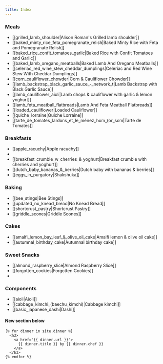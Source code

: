 ```yaml
---
title: Index
---
```


### Meals
* [[grilled_lamb_shoulder|Alison Roman's Grilled lamb shoulder]]
* [[baked_minty_rice_feta_pomegranate_relish|Baked Minty Rice with Feta and Pomegranate Relish]]
* [[baked_rice_confit_tomatoes_garlic|Baked Rice with Confit Tomatoes and Garlic]]
* [[baked_lamb_oregano_meatballs|Baked Lamb And Oregano Meatballs]]
* [[celeriac_red_wine_stew_cheddar_dumplings|Celeriac and Red Wine Stew With Cheddar Dumplings]]
* [[corn_cauliflower_chowder|Corn & Cauliflower Chowder]]
* [[lamb_backstrap_black_garlic_sauce_-_network_t|Lamb Backstrap with Black Garlic Sauce]]
* [[lamb_cauliflower_aioli|Lamb chops & cauliflower with garlic & lemon yoghurt]]
* [[lamb_feta_meatball_flatbreads|Lamb And Feta Meatball Flatbreads]]
* [[loaded_cauliflower|Loaded Cauliflower]]
* [[quiche_lorraine|Quiche Lorraine]]
* [[tarte_de_tomates_lardons_et_le_ménez_hom_(or_som|Tarte de Tomates]]

### Breakfasts
* [[apple_racuchy|Apple racuchy]]
* 
* [[breakfast_crumble_w_cherries_&_yoghurt|Breakfast crumble with cherries and yoghurt]]
* [[dutch_baby_bananas_&_berries|Dutch baby with bananas & berries]]
* [[eggs_in_purgatory|Shakshuka]]

### Baking
* [[bee_stings|Bee Stings]]
* [[updated_no_knead_bread|No Knead Bread]]
* [[shortcrust_pastry|Shortcrust Pastry]]
* [[griddle_scones|Griddle Scones]]

### Cakes
* [[amalfi_lemon_bay_leaf_&_olive_oil_cake|Amalfi lemon & olive oil cake]]
* [[autumnal_birthday_cake|Autumnal birthday cake]]
### Sweet Snacks
* [[almond_raspberry_slice|Almond Raspberry Slice]]
* [[forgotten_cookies|Forgotten Cookies]]
* 

### Components
* [[aioli|Aioli]]
* [[cabbage_kimchi_(baechu_kimchi)|Cabbage kimchi]]
* [[basic_japanese_dashi|Dashi]]


#### New section below
```
{% for dinner in site.dinner %}
  <h3>
    <a href="{{ dinner.url }}">
      {{ dinner.title }} by {{ dinner.chef }}
    </a>
  </h3>
{% endfor %}
```
